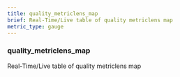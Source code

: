 ```yaml
---
title: quality_metriclens_map
brief: Real-Time/Live table of quality metriclens map
metric_type: gauge
---
```

### quality_metriclens_map

Real-Time/Live table of quality metriclens map